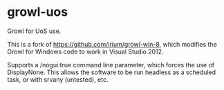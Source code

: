 growl-uos
=========

Growl for UoS use.

This is a fork of https://github.com/irium/growl-win-8, which modifies the Growl for Windows code to work in Visual Studio 2012.


Supports a /nogui:true command line parameter, which forces the use of DisplayNone. This allows the software to be run headless as a scheduled task, or with srvany (untested), etc.
